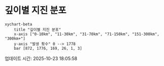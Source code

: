 # 깊이별 지진 분포

```mermaid
xychart-beta
    title "깊이별 지진 분포"
    x-axis ["0-10km", "11-30km", "31-70km", "71-150km", "151-300km", "300km+"]
    y-axis "발생 횟수" 0 --> 1778
    bar [872, 1776, 169, 26, 1, 3]
```

업데이트 시간: 2025-10-23 18:05:58
